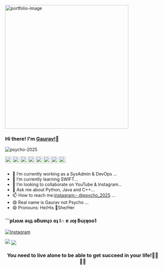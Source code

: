 <a href="https://psycho-2025.netlify.app/" target="_blank"><img src="https://en.bloggif.com/tmp/0e07f0109161e86f58573d7cde5fbff6/text.gif?1599846852" align="centre" alt="portfolio-image" width="400" height="auto"></a>
### Hi there! I'm [Gaurav!](https://psycho-2025.netlify.app/)👋

<p align="left"> <img src="https://komarev.com/ghpvc/?username=psycho-2025&label=Views&color=blue&style=plastic" alt="psycho-2025" /> </p>
<a href="https://www.linkedin.com/">
    <img align="left" alt="gaurav's LinkdeIN" width="22px" src="https://cdn.jsdelivr.net/npm/simple-icons@v3/icons/linkedin.svg" />
  </a>
  <a href="https://twitter.com/">
    <img align="left" alt="Gaurav Yadav| Twitter" width="22px" src="https://cdn.jsdelivr.net/npm/simple-icons@v3/icons/twitter.svg" />
  </a>
  <a href="https://www.instagram.com/psycho_2025/">
    <img align="left" alt="gaurav's Instagram" width="22px" src="https://cdn.jsdelivr.net/npm/simple-icons@v3/icons/instagram.svg" />
  </a>
  <a href="https://psycho-2025.netlify.app/">
    <img align="left" alt="gaurav's blog" width="22px" src="https://cdn.jsdelivr.net/npm/simple-icons@v3/icons/rss.svg" />
  </a>
  <a href="https://github.com/psycho-2025">
   <img align="left" alt="gaurav's Github" width="22px" src="https://cdn.jsdelivr.net/npm/simple-icons@v3/icons/github.svg" />
  </a>
   <a href="mailto:ygauravyy@gmail.com">
    <img align="left" alt="gaurav's mail address" width="22px" src="https://cdn.jsdelivr.net/npm/simple-icons@v3/icons/gmail.svg" />
  </a>
   <a href="https://stackoverflow.com/users/14157085/">
    <img align="left" alt="gaurav's stackoverflow" width="22px" src="https://cdn.jsdelivr.net/npm/simple-icons@v3/icons/stackoverflow.svg" />
  </a>
  <a href="https://t.me/Mgaurav">
   <img align="left" alt="gaurav's Telegram" width="22px" src="https://cdn.jsdelivr.net/npm/simple-icons@v3/icons/telegram.svg" />
  </a>
  
  
  
<br><br>
- 🔭 I’m currently working as a SysAdmin & DevOps ...
- 🌱 I’m currently learning SWIFT...
- 👯 I’m looking to collaborate on YouTube & Instagram...
- 💬 Ask me about Python, Java and C++...
- 📫 How to reach me:[instagram:- @psycho_2025](http://instagram.com/psycho_2025) ...
- 😄 Real name is Gaurav not Psycho ...
- 😄 Pronouns: He/His 🚫She/Her

<div align="left">

### &#729;&#729;&#729;pl&#633;o&#653; &#477;&#613;&#647; &#477;&#387;u&#592;&#613;&#596; o&#647; I&#8745; &#592; &#633;o&#607; &#387;u&#7433;&#670;oo&#741;

</div>

[![Instagram](https://img.shields.io/static/v1.svg?label=follow&message=@psycho_2025&color=grey&logo=instagram&style=flat&logoColor=white&colorA=critical)](https://www.instagram.com/psycho_2025/)


<img src="https://github-readme-stats.vercel.app/api?username=psycho-2025&&show_icons=true&title_color=ffffff&icon_color=bb2acf&text_color=daf7dc&bg_color=000360">

<a href="https://github.com/psycho-2025">
  <img align="center" src="https://github-readme-stats.vercel.app/api/top-langs/?username=psycho-2025&theme=light&hide_langs_below=1" />
</a>


<div align="center">

### You need to live alone to be able to get succeed in your life!🤟🏻🤟🏻

</div>


